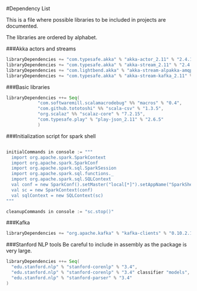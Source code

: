 #Dependency List

This is a file where possible libraries to be included in projects are documented. 

The libraries are ordered by alphabet. 

###Akka actors and streams
```scala
libraryDependencies += "com.typesafe.akka" % "akka-actor_2.11" % "2.4.17"
libraryDependencies += "com.typesafe.akka" % "akka-stream_2.11" % "2.4.17"
libraryDependencies += "com.lightbend.akka" % "akka-stream-alpakka-amqp_2.11" % "0.5"
libraryDependencies += "com.typesafe.akka" % "akka-stream-kafka_2.11" % "0.13"
```

###Basic libraries

```scala
libraryDependencies ++= Seq(
			"com.softwaremill.scalamacrodebug" %% "macros" % "0.4",
			"com.github.tototoshi" %% "scala-csv" % "1.3.5",
			"org.scalaz" %% "scalaz-core" % "7.2.15",
			"com.typesafe.play" % "play-json_2.11" % "2.6.5"
			)
```
###Initialization script for spark shell
```scala

initialCommands in console := """
  import org.apache.spark.SparkContext
  import org.apache.spark.SparkConf
  import org.apache.spark.sql.SparkSession
  import org.apache.spark.sql.functions._
  import org.apache.spark.sql.SQLContext
  val conf = new SparkConf().setMaster("local[*]").setAppName("SparkShell").set("spark.executor.memory", "6g").set("spark.driver.memory", "6g").set("spark.driver.maxResultSize", "10g")
  val sc = new SparkContext(conf)
  val sqlContext = new SQLContext(sc)
"""

cleanupCommands in console := "sc.stop()"
```

###Kafka 
```scala
libraryDependencies += "org.apache.kafka" % "kafka-clients" % "0.10.2.1"
```

###Stanford NLP tools
Be careful to include in assembly as the package is very large. 
```scala
libraryDependencies ++= Seq(
  "edu.stanford.nlp" % "stanford-corenlp" % "3.4",
  "edu.stanford.nlp" % "stanford-corenlp" % "3.4" classifier "models",
  "edu.stanford.nlp" % "stanford-parser" % "3.4"
)
```
